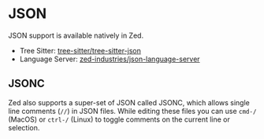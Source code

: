 # JSON

JSON support is available natively in Zed.

- Tree Sitter: [tree-sitter/tree-sitter-json](https://github.com/tree-sitter/tree-sitter-json)
- Language Server: [zed-industries/json-language-server](https://github.com/zed-industries/json-language-server)

## JSONC

Zed also supports a super-set of JSON called JSONC, which allows single line comments (`//`) in JSON files.
While editing these files you can use `cmd-/` (MacOS) or `ctrl-/` (Linux) to toggle comments on the current line or selection.

<!--
TBD: JSONC Example for how to use `file_types`
TBD: Add formatter (prettier) settings (autoformat, tab_size, etc)
TBD: Document JSON Schema features of Zed
-->
